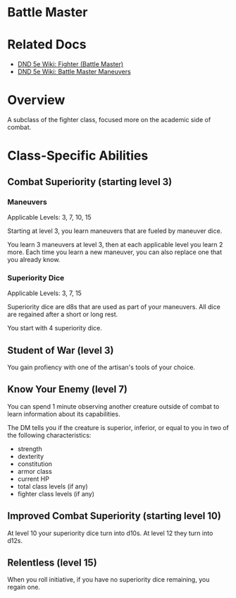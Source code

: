 Battle Master
=============

# Related Docs

- [DND 5e Wiki: Fighter (Battle Master)](https://dnd5e.wikidot.com/fighter:battle-master)
- [DND 5e Wiki: Battle Master Maneuvers](https://dnd5e.wikidot.com/fighter:battle-master:maneuvers)

# Overview

A subclass of the fighter class, focused more on the academic side of combat.

# Class-Specific Abilities

## Combat Superiority (starting level 3)

 ### Maneuvers

Applicable Levels: 3, 7, 10, 15

Starting at level 3, you learn maneuvers that are fueled by maneuver dice.

You learn 3 maneuvers at level 3, then at each applicable level you learn 2 more. Each time you learn a new maneuver, you can also replace one that you already know.

### Superiority Dice

Applicable Levels: 3, 7, 15

Superiority dice are d8s that are used as part of your maneuvers. All dice are regained after a short or long rest.

You start with 4 superiority dice.

## Student of War (level 3)

You gain profiency with one of the artisan's tools of your choice.

## Know Your Enemy (level 7)

You can spend 1 minute observing another creature outside of combat to learn information about its capabilities.

The DM tells you if the creature is superior, inferior, or equal to you in two of the following characteristics:

- strength
- dexterity
- constitution
- armor class
- current HP
- total class levels (if any)
- fighter class levels (if any)

## Improved Combat Superiority (starting level 10)

At level 10 your superiority dice turn into d10s. At level 12 they turn into d12s.

## Relentless (level 15)

When you roll initiative, if you have no superiority dice remaining, you regain one.
